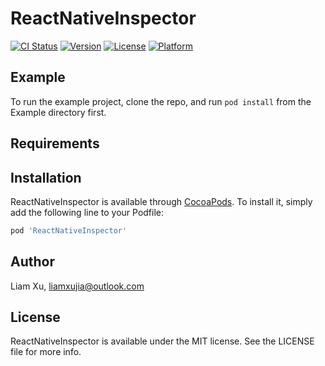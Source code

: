 # ReactNativeInspector

[![CI Status](https://img.shields.io/travis/beatjs/ReactNativeInspector.svg?style=flat)](https://travis-ci.org/beatjs/ReactNativeInspector)
[![Version](https://img.shields.io/cocoapods/v/ReactNativeInspector.svg?style=flat)](https://cocoapods.org/pods/ReactNativeInspector)
[![License](https://img.shields.io/cocoapods/l/ReactNativeInspector.svg?style=flat)](https://cocoapods.org/pods/ReactNativeInspector)
[![Platform](https://img.shields.io/cocoapods/p/ReactNativeInspector.svg?style=flat)](https://cocoapods.org/pods/ReactNativeInspector)

## Example

To run the example project, clone the repo, and run `pod install` from the Example directory first.

## Requirements

## Installation

ReactNativeInspector is available through [CocoaPods](https://cocoapods.org). To install
it, simply add the following line to your Podfile:

```ruby
pod 'ReactNativeInspector'
```

## Author

Liam Xu, liamxujia@outlook.com

## License

ReactNativeInspector is available under the MIT license. See the LICENSE file for more info.
